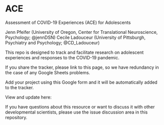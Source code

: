 # ACE
Assessment of COVID-19 Experiences (ACE) for Adolescents

Jenn Pfeifer (University of Oregon, Center for Translational Neuroscience, Psychology; @jennDSN) 
Cecile Ladouceur (University of Pittsburgh, Psychiatry and Psychology; @CD_Ladouceur)

This repo is designed to track and facilitate research on adolescent experiences and responses to the COVID-19 pandemic. 

If you share the tracker, please link to this page, so we have redundancy in the case of any Google Sheets problems.

Add your project using this Google form and it will be automatically added to the tracker. 

View and update here: 

If you have questions about this resource or want to discuss it with other developmental scientists, please use the issue discussion area in this repository.

